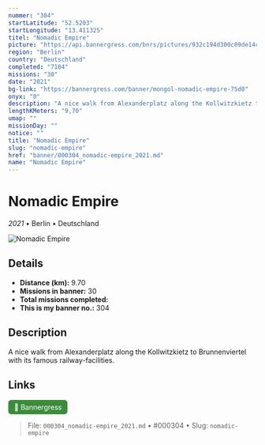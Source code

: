 ```yaml
---
nummer: "304"
startLatitude: "52.5203"
startLongitude: "13.411325"
titel: "Nomadic Empire"
picture: "https://api.bannergress.com/bnrs/pictures/932c194d300c09de14c4da890d091230"
region: "Berlin"
country: "Deutschland"
completed: "7104"
missions: "30"
date: "2021"
bg-link: "https://bannergress.com/banner/mongol-nomadic-empire-75d0"
onyx: "0"
description: "A nice walk from Alexanderplatz along the Kollwitzkietz to Brunnenviertel with its famous railway-facilities."
lengthKMeters: "9,70"
umap: ""
missionDay: ""
notice: ""
title: "Nomadic Empire"
slug: "nomadic-empire"
href: "banner/000304_nomadic-empire_2021.md"
name: "Nomadic Empire"
---
```

# Nomadic Empire

*2021* • Berlin • Deutschland

![Nomadic Empire](https://api.bannergress.com/bnrs/pictures/932c194d300c09de14c4da890d091230)



## Details
- **Distance (km):** 9.70
- **Missions in banner:** 30
- **Total missions completed:** 
- **This is my banner no.:** 304



## Description
A nice walk from Alexanderplatz along the Kollwitzkietz to Brunnenviertel with its famous railway-facilities.



## Links
<a href="https://bannergress.com/banner/mongol-nomadic-empire-75d0" target="_blank" style="display:inline-block;margin-right:8px;padding:6px 12px;background:#3c8b3c;color:#fff;text-decoration:none;border-radius:6px;">🔗 Bannergress</a>



> File: `000304_nomadic-empire_2021.md` • #000304 • Slug: `nomadic-empire`
